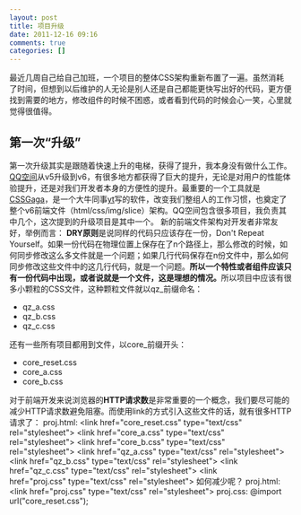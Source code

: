 ```yaml
---
layout: post
title: 项目升级
date: 2011-12-16 09:16
comments: true
categories: []
---
```

最近几周自己给自己加班，一个项目的整体CSS架构重新布置了一遍。虽然消耗了时间，但想到以后维护的人无论是别人还是自己都能更快写出好的代码，更方便找到需要的地方，修改组件的时候不困惑，或者看到代码的时候会心一笑，心里就觉得很值得。
<h2>第一次“升级”</h2>
第一次升级其实是跟随着快速上升的电梯，获得了提升，我本身没有做什么工作。<a href="http://qzone.qq.com/">QQ空间</a>从v5升级到v6，有很多地方都获得了巨大的提升，无论是对用户的性能体验提升，还是对我们开发者本身的方便性的提升。最重要的一个工具就是<a href="http://www.99css.com/archives/542">CSSGaga</a>，是一个大牛同事<a href="http://www.99css.com/">yt</a>写的软件，改变我们整组人的工作习惯，也奠定了整个v6前端文件（html/css/img/slice）架构。QQ空间包含很多项目，我负责其中几个，这次提到的升级项目是其中一个。
新的前端文件架构对开发者非常友好，举例而言：
<strong>DRY原则</strong>是说同样的代码只应该存在一份，Don't Repeat Yourself。如果一份代码在物理位置上保存在了n个路径上，那么修改的时候，如何同步修改这么多文件就是一个问题；如果几行代码保存在n份文件中，那么如何同步修改这些文件中的这几行代码，就是一个问题。<strong>所以一个特性或者组件应该只有一份代码中出现，或者说就是一个文件，这是理想的情况。</strong>所以项目中应该有很多小颗粒的CSS文件，这种颗粒文件就以qz_前缀命名：
<ul>
	<li>qz_a.css</li>
	<li>qz_b.css</li>
	<li>qz_c.css</li>
</ul>
还有一些所有项目都用到文件，以core_前缀开头：
<ul>
	<li>core_reset.css</li>
	<li>core_a.css</li>
	<li>core_b.css</li>
</ul>
对于前端开发来说浏览器的<strong>HTTP请求数</strong>是非常重要的一个概念，我们要尽可能的减少HTTP请求数避免阻塞。而使用link的方式引入这些文件的话，就有很多HTTP请求了：
proj.html:
&lt;link href="core_reset.css" type="text/css" rel="stylesheet"&gt;
&lt;link href="core_a.css" type="text/css" rel="stylesheet"&gt;
&lt;link href="core_b.css" type="text/css" rel="stylesheet"&gt;
&lt;link href="qz_a.css" type="text/css" rel="stylesheet"&gt;
&lt;link href="qz_b.css" type="text/css" rel="stylesheet"&gt;
&lt;link href="qz_c.css" type="text/css" rel="stylesheet"&gt;
&lt;link href="proj.css" type="text/css" rel="stylesheet"&gt;
如何减少呢？
proj.html:
&lt;link href="proj.css" type="text/css" rel="stylesheet"&gt;
proj.css:
@import url("core_reset.css");

